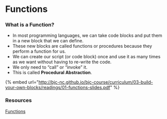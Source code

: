 # Functions

### What is a Function? 

* In most programming languages, we can take code blocks and put them in a new block that we can define. 
* These new blocks are called functions or procedures because they perform a function for us.
* We can create our script \(or code block\) once and use it as many times as we want without having to re-write the code. 
* We only need to “call” or “invoke” it. 
* This is called **Procedural Abstraction**.



{% embed url="http://bjc-nc.github.io/bjc-course/curriculum/03-build-your-own-blocks/readings/01-functions-slides.pdf" %}

### Resources

[Functions](http://bjc-nc.github.io/bjc-course/curriculum/03-build-your-own-blocks/readings/02-functions-video.mp4)

